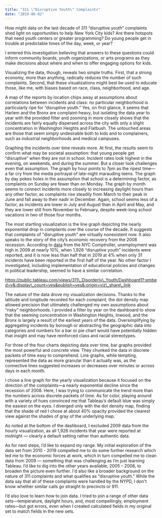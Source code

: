```yaml
---
title: "311 \"Disruptive Youth\" Complaints"
date: "2019-06-02"
---
```


How might data on the last decade of 311 “disruptive youth” complaints shed light on opportunities to help New York City kids? Are there hotspots that need youth centers or greater programming? Do young people get in trouble at predictable times of the day, week, or year?

I entered this investigation believing that answers to these questions could inform community boards, youth organizations, or arts programs as they make decisions about where and when to offer engaging options for kids.

Visualizing the data, though, reveals two simple truths. First, that a strong economy, more than anything, radically reduces the number of such complaints. Second, that these visualizations might best be used to educate those, like me, with biases based on race, class, neighborhood, and age.

A map of the reports by location chips away at assumptions about correlations between incidents and class: no particular neighborhood is particularly ripe for “disruptive youth.” Yes, on first glance, it seems that Harlem and the Bronx are complaint-heavy, but isolating the data year to year with the provided filter and zooming in more closely shows that the incidents are fairly equally dispersed across the city with only a slight concentration in Washington Heights and Flatbush. The untouched areas are those that seem simply undesirable both to kids and to complainers, such as industrial neighborhoods and medical campuses.

Graphing the incidents over time reveals more. At first, the results seem to confirm what may be societal assumption: that young people get “disruptive” when they are not in school. Incident rates look highest in the evening, on weekends, and during the summer. But a closer look challenges even that assumption. The graph by hour points to 7pm as the ripest time—a far cry from the media portrayal of late-night marauding teens. The graph by day pokes holes in the assumption that school is a determining factor, as complaints on Sunday are fewer than on Monday. The graph by month seems to connect incidents more closely to increasing daylight hours than any other factor, as complaints rise steadily from March to their peak in June and fall away to their nadir in December. Again, school seems less of a factor, as incidents are lower in July and August than in April and May, and they are lower still from November to February, despite week-long school vacations in two of those four months.

The most startling visualization is the line graph depicting the nearly exponential drop in complaints over the course of the decade. It suggests that complaints of "disruptive youth" are virtually nonexistent now. It also speaks to the story of the city’s economic recovery from the 2008 recession. According to [data](https://comptroller.nyc.gov/reports/new-york-city-quarterly-economic-update/) from the NYC Comptroller, unemployment was high in 2009 at nearly 10%, when 1,926 “disruptive youth” incidents were reported, and it is now less than half that in 2019 at 4% when only 31 incidents have been reported in the first half of the year. No other factor I investigated, including implementation of educational policies and changes in political leadership, seemed to have a similar correlation.

https://public.tableau.com/views/311\_Disorderly\_Youth/Dashboard1?:embed=y&:display\_count=yes&publish=yes&:origin=viz\_share\_link

The nature of the data drove my visualization decisions. Thanks to the latitude and longitude recorded for each complaint, the dot density map allowed precision that ultimately challenged my own assumptions about “risky” neighborhoods. I provided a filter by year on the dashboard to show that the seeming concentration in Washington Heights, Inwood, and the Bronx is largely a result of the earliest years of the data. Oversimplifying by aggregating incidents by borough or abstracting the geographic data into categories and numbers for a bar or pie chart would have potentially hidden that insight and may have reinforced class and racial stereotypes.

For three of the four charts depicting data over time, bar graphs provided the most powerful and concrete view. They chunked the data in discrete packets of time easy to comprehend. Line graphs, while tempting, represented the data as more granular than it actually was, as the connective lines suggested increases or decreases over minutes or across days in each month.

I chose a line graph for the yearly visualization because it focused on the direction of the complaints—a nearly exponential decline since the recession of 2008. Here, I was trying to communicate the trend more than the numbers across discrete packets of time. As for color, playing around with a variety of hues convinced me that Tableau’s default blue was simply the easiest on the eyes. I diverged only with the dot density map, finding that the shade of red I chose at about 40% opacity provided the clearest view against the shades of gray of the underlying map.

As noted at the bottom of the dashboard, I excluded 2009 data from the hourly visualization, as all 1,926 incidents that year were reported at midnight — clearly a default setting rather than authentic data.

As for next steps, I’d like to expand my range. My initial exploration of the data set from 2010 - 2019 compelled me to do some further research which led me to the economic forces at work, which in turn compelled me to clean data from 2009 — something that was challenging as I’m just learning Tableau. I’d like to dig into the other years available, 2005 – 2008, to broaden the picture even further. I'd also like a broader background on the nature of 311 complaints and what qualifies as "disruptive youth." While the data say that all of these complaints were handled by the NYPD, I don't know whether similar calls go straight to precincts or 911.

I’d also love to learn how to join data. I tried to join a range of other data sets—temperature, daylight hours, and, most compellingly, employment rates—but got errors, even when I created calculated fields in my original set to match fields in the new sets.
